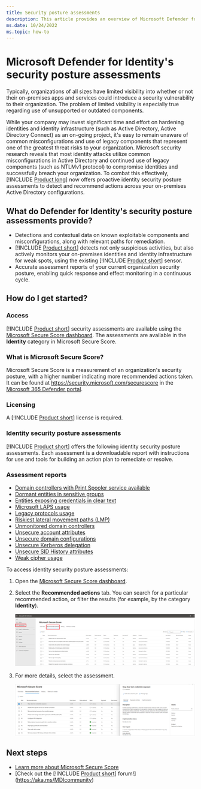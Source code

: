```yaml
---
title: Security posture assessments
description: This article provides an overview of Microsoft Defender for Identity's identity security posture assessment reports.
ms.date: 10/24/2022
ms.topic: how-to
---
```


# Microsoft Defender for Identity's security posture assessments

Typically, organizations of all sizes have limited visibility into whether or not their on-premises apps and services could introduce a security vulnerability to their organization. The problem of limited visibility is especially true regarding use of unsupported or outdated components.

While your company may invest significant time and effort on hardening identities and identity infrastructure (such as Active Directory, Active Directory Connect) as an on-going project, it's easy to remain unaware of common misconfigurations and use of legacy components that represent one of the greatest threat risks to your organization. Microsoft security research reveals that most identity attacks utilize common misconfigurations in Active Directory and continued use of legacy components (such as NTLMv1 protocol) to compromise identities and successfully breach your organization. To combat this effectively, [!INCLUDE [Product long](includes/product-long.md)] now offers proactive identity security posture assessments to detect and recommend actions across your on-premises Active Directory configurations.

## What do Defender for Identity's security posture assessments provide?

- Detections and contextual data on known exploitable components and misconfigurations, along with relevant paths for remediation.
- [!INCLUDE [Product short](includes/product-short.md)] detects not only suspicious activities, but also actively monitors your on-premises identities and identity infrastructure for weak spots, using the existing [!INCLUDE [Product short](includes/product-short.md)] sensor.
- Accurate assessment reports of your current organization security posture, enabling quick response and effect monitoring in a continuous cycle.

## How do I get started?

### Access

[!INCLUDE [Product short](includes/product-short.md)] security assessments are available using the [Microsoft Secure Score dashboard](/microsoft-365/security/defender/microsoft-secure-score). The assessments are available in the **Identity** category in Microsoft Secure Score.

### What is Microsoft Secure Score?

Microsoft Secure Score is a measurement of an organization's security posture, with a higher number indicating more recommended actions taken. It can be found at <https://security.microsoft.com/securescore> in the [Microsoft 365 Defender portal](/microsoft-365/security/defender/microsoft-365-defender).

### Licensing

A [!INCLUDE [Product short](includes/product-short.md)] license is required.

### Identity security posture assessments

[!INCLUDE [Product short](includes/product-short.md)] offers the following identity security posture assessments. Each assessment is a downloadable report with instructions for use and tools for building an action plan to remediate or resolve.

### Assessment reports

- [Domain controllers with Print Spooler service available](/defender-for-identity/security-assessment-print-spooler)
- [Dormant entities in sensitive groups](/defender-for-identity/security-assessment-dormant-entities)
- [Entities exposing credentials in clear text](/defender-for-identity/security-assessment-clear-text)
- [Microsoft LAPS usage](/defender-for-identity/security-assessment-laps)
- [Legacy protocols usage](/defender-for-identity/security-assessment-legacy-protocols)
- [Riskiest lateral movement paths (LMP)](/defender-for-identity/security-assessment-riskiest-lmp)
- [Unmonitored domain controllers](/defender-for-identity/security-assessment-unmonitored-domain-controller)
- [Unsecure account attributes](/defender-for-identity/security-assessment-unsecure-account-attributes)
- [Unsecure domain configurations](/defender-for-identity/security-assessment-unsecure-domain-configurations)
- [Unsecure Kerberos delegation](/defender-for-identity/security-assessment-unconstrained-kerberos)
- [Unsecure SID History attributes](/defender-for-identity/security-assessment-unsecure-sid-history-attribute)
- [Weak cipher usage](/defender-for-identity/security-assessment-weak-cipher)

To access identity security posture assessments:

1. Open the [Microsoft Secure Score dashboard](https://security.microsoft.com/securescore).
1. Select the **Recommended actions** tab. You can search for a particular recommended action, or filter the results (for example, by the category **Identity**).

    [![Recommended actions.](media/recommended-actions.png)](media/recommended-actions.png#lightbox)

1. For more details, select the assessment.

    [![Select the assessment.](media/select-assessment.png)](media/select-assessment.png#lightbox)

## Next steps

- [Learn more about Microsoft Secure Score](/microsoft-365/security/defender/microsoft-secure-score)
- [Check out the [!INCLUDE [Product short](includes/product-short.md)] forum!](<https://aka.ms/MDIcommunity>)
